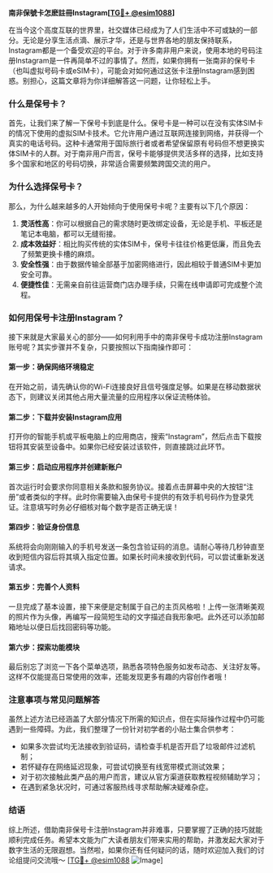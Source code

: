 **南非保號卡怎麽註冊Instagram[[TG💪+ @esim1088](https://t.me/s/esim1088)]**

在当今这个高度互联的世界里，社交媒体已经成为了人们生活中不可或缺的一部分。无论是分享生活点滴、展示才华，还是与世界各地的朋友保持联系，Instagram都是一个备受欢迎的平台。对于许多南非用户来说，使用本地的号码注册Instagram是一件再简单不过的事情了。然而，如果你拥有一张南非的保号卡（也叫虚拟号码卡或eSIM卡），可能会对如何通过这张卡注册Instagram感到困惑。别担心，这篇文章将为你详细解答这一问题，让你轻松上手。

### 什么是保号卡？

首先，让我们来了解一下保号卡到底是什么。保号卡是一种可以在没有实体SIM卡的情况下使用的虚拟SIM卡技术。它允许用户通过互联网连接到网络，并获得一个真实的电话号码。这种卡通常用于国际旅行者或者希望保留原有号码但不想更换实体SIM卡的人群。对于南非用户而言，保号卡能够提供灵活多样的选择，比如支持多个国家和地区的号码切换，非常适合需要频繁跨国交流的用户。

### 为什么选择保号卡？

那么，为什么越来越多的人开始倾向于使用保号卡呢？主要有以下几个原因：

1. **灵活性高**：你可以根据自己的需求随时更改绑定设备，无论是手机、平板还是笔记本电脑，都可以无缝衔接。
2. **成本效益好**：相比购买传统的实体SIM卡，保号卡往往价格更低廉，而且免去了频繁更换卡槽的麻烦。
3. **安全性强**：由于数据传输全部基于加密网络进行，因此相较于普通SIM卡更加安全可靠。
4. **便捷性佳**：无需亲自前往运营商门店办理手续，只需在线申请即可完成整个流程。

### 如何用保号卡注册Instagram？

接下来就是大家最关心的部分——如何利用手中的南非保号卡成功注册Instagram账号呢？其实步骤并不复杂，只要按照以下指南操作即可：

#### 第一步：确保网络环境稳定
在开始之前，请先确认你的Wi-Fi连接良好且信号强度足够。如果是在移动数据状态下，则建议关闭其他占用大量流量的应用程序以保证流畅体验。

#### 第二步：下载并安装Instagram应用
打开你的智能手机或平板电脑上的应用商店，搜索“Instagram”，然后点击下载按钮将其安装至设备中。如果你已经安装过该软件，则直接跳过此环节。

#### 第三步：启动应用程序并创建新账户
首次运行时会要求你同意相关条款和服务协议。接着点击屏幕中央的大按钮“注册”或者类似的字样。此时你需要输入由保号卡提供的有效手机号码作为登录凭证。注意填写时务必仔细核对每个数字是否正确无误！

#### 第四步：验证身份信息
系统将会向刚刚输入的手机号发送一条包含验证码的消息。请耐心等待几秒钟直至收到短信内容后将其填入指定位置。如果长时间未接收到代码，可以尝试重新发送请求。

#### 第五步：完善个人资料
一旦完成了基本设置，接下来便是定制属于自己的主页风格啦！上传一张清晰美观的照片作为头像，再编写一段简短生动的文字描述自我形象吧。此外还可以添加邮箱地址以便日后找回密码等功能。

#### 第六步：探索功能模块
最后别忘了浏览一下各个菜单选项，熟悉各项特色服务如发布动态、关注好友等。这样不仅能提高日常使用的效率，还能发现更多有趣的内容创作者哦！

### 注意事项与常见问题解答

虽然上述方法已经涵盖了大部分情况下所需的知识点，但在实际操作过程中仍可能遇到一些障碍。为此，我们整理了一份针对初学者的小贴士集合供参考：

- 如果多次尝试均无法接收到验证码，请检查手机是否开启了垃圾邮件过滤机制；
- 若怀疑存在网络延迟现象，可尝试切换至有线宽带模式测试效果；
- 对于初次接触此类产品的用户而言，建议从官方渠道获取教程视频辅助学习；
- 在遇到紧急状况时，可通过客服热线寻求帮助解决疑难杂症。

### 结语

综上所述，借助南非保号卡注册Instagram并非难事，只要掌握了正确的技巧就能顺利完成任务。希望本文能为广大读者朋友们带来实用的帮助，并激发起大家对于数字生活的无限遐想。当然啦，如果你还有任何疑问的话，随时欢迎加入我们的讨论组提问交流哦～ [[TG💪+ @esim1088](https://t.me/s/esim1088) ![Image](https://i.postimg.cc/4NQfJmqS/Snipaste-2025-05-13-00-14-12.png)]